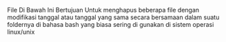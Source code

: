 File Di Bawah Ini Bertujuan Untuk menghapus beberapa file dengan modifikasi tanggal atau tanggal yang sama secara bersamaan dalam suatu foldernya di bahasa bash yang biasa sering di gunakan di sistem operasi linux/unix
